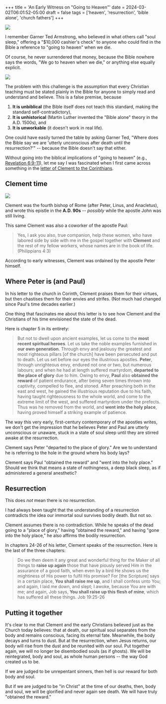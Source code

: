 +++
title = 'An Early Witness on "Going to Heaven"'
date = 2024-03-02T06:01:52-05:00
draft = false
tags = ['heaven', 'resurrection', 'bible alone', 'church fathers']
+++

![](https://images2.imgbox.com/91/f7/5vyPQLXp_o.jpg)

I remember Garner Ted Armstrong, who believed in what others call "soul sleep," offering a "$10,000 cashier's check" to anyone who could find in the Bible a reference to "going to heaven" when we die.

Of course, he never surrendered that money, because the Bible nowhere says the words, "We go to heaven when we die," or anything else equally explicit.

![](https://images2.imgbox.com/40/07/B3IFrjqf_o.jpeg)

The problem with this challenge is the assumption that every Christian teaching must be stated plainly in the Bible for anyone to simply read and understand and believe. This is a false premise, because

1. **It is unbiblical** (the Bible itself does not teach this standard, making the standard self-contradictory),
2. **It is unhistorical** (Martin Luther invented the "Bible alone" theory in the A.D. 1500s), and
3. **It is unworkable** (it doesn't work in real life).

One could have easily turned the table by asking Garner Ted, "Where does the Bible say we are 'utterly unconscious after death until the resurrection?'" -- because the Bible doesn't say that either.

Without going into the biblical implications of "going to heaven" (e.g., [Revelation 6:9-11](https://www.biblegateway.com/passage/?search=rev.+6%3A9-11&version=ESV)), let me say I was fascinated when I first came across something in the [letter of Clement to the Corinthians](https://www.newadvent.org/fathers/1010.htm).

## Clement time

![](https://images2.imgbox.com/36/9e/GMDiH13H_o.jpg)

Clement was the fourth bishop of Rome (after Peter, Linus, and Anacletus), and wrote this epistle in the **A.D. 90s** -- *possibly* while the apostle John was still living.

This same Clement was also a coworker of the apostle Paul:

> Yes, I ask you also, true companion, help these women, who have labored side by side with me in the gospel together with **Clement** and the rest of my fellow workers, whose names are in the book of life. (Philippians 4:3)

According to early witnesses, Clement was ordained by the apostle Peter himself.

## Where Peter is (and Paul)
In his letter to the church in Corinth, Clement praises them for their virtues, but then chastises them for their envies and strifes. (Not much had changed since Paul's time decades earlier.)

One thing that fascinates me about this letter is to see how Clement and the Christians of his time envisioned the state of the dead.

Here is chapter 5 in its entirety:

> But not to dwell upon ancient examples, let us come to the **most recent spiritual heroes**. Let us take the noble examples furnished in **our own generation**. Through envy and jealousy the greatest and most righteous pillars [of the church] have been persecuted and put to death. Let us set before our eyes the illustrious apostles. **Peter**, through unrighteous envy, endured not one or two, but numerous labours; and when he had at length suffered martyrdom, **departed to the place of glory** due to him. Owing to envy, **Paul** also **obtained the reward** of patient endurance, after being seven times thrown into captivity, compelled to flee, and stoned. After preaching both in the east and west, he gained the illustrious reputation due to his faith, having taught righteousness to the whole world, and come to the extreme limit of the west, and suffered martyrdom under the prefects. Thus was he removed from the world, and **went into the holy place**, having proved himself a striking example of patience.

The way this very early, first-century contemporary of the apostles writes, we don't get the impression that he believes Peter and Paul are utterly unconscious or unaware, stuck in a state of soul sleep until they are stirred awake at the resurrection.

Clement says Peter "departed to the place of glory." Are we to understand he is referring to the hole in the ground where his body lays?

Clement says Paul "obtained the reward" and "went into the holy place." Should we think that means a state of nothingness, a deep black sleep, as if administered a general anesthetic?

## Resurrection
This does *not* mean there is no resurrection.

I had always been taught that the understanding of a resurrection contradicts the idea our immortal soul survives bodily death. But not so.

Clement assumes there is no contradiction. While he speaks of the dead going to a "place of glory," having "obtained the reward," and having "gone into the holy place," he also affirms the bodily resurrection.

In chapters 24-26 of his letter, Clement speaks of the resurrection. Here is the last of the three chapters:

> Do we then deem it any great and wonderful thing for the Maker of all things to **raise up again** those that have piously served Him in the assurance of a good faith, when even by a bird He shows us the mightiness of His power to fulfil His promise? For [the Scripture] says in a certain place, **You shall raise me up**, and I shall confess unto You; and again, I laid me down, and slept; I awoke, because You are with me; and again, Job says, **You shall raise up this flesh of mine**, which has suffered all these things. Job 19:25-26

## Putting it together
It's clear to me that Clement and the early Christians believed just as the Church today believes: that at death, our spiritual soul separates from the body and remains conscious, facing its eternal fate. Meanwhile, the body decays and turns to dust. But at the resurrection, when Jesus returns, our body will rise from the dust and be reunited with our soul. Put together again, we will no longer be disembodied souls (as if ghosts). We will be reintegrated, body and soul, as whole human persons -- the way God created us to be.

If we are judged to be unrepentant sinners, then hell is our reward for both body and soul.

But if we are judged to be "in Christ" at the time of our deaths, then, body and soul, we will be glorified and never again see death. We will have truly "obtained the reward."
